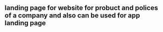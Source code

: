 ## landing page for website for probuct and polices of a company and also can be used for app landing page
